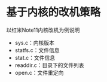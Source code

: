 # 基于内核的改机策略


以红米Note11内核改机为例说明
- sys.c：内核版本
- statfs.c：文件信息
- stat.c：文件信息
- readdir.c：目录下的文件列表
- open.c：文件重定向
